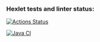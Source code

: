 ### Hexlet tests and linter status:
[![Actions Status](https://github.com/streltsov95/java-project-71/actions/workflows/hexlet-check.yml/badge.svg)](https://github.com/streltsov95/java-project-71/actions)

[![Java CI](https://github.com/streltsov95/java-project-71/actions/workflows/main.yml/badge.svg)](https://github.com/streltsov95/java-project-71/actions/workflows/main.yml)